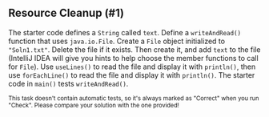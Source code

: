 ## Resource Cleanup (#1)

The starter code defines a `String` called `text`. Define a `writeAndRead()`
function that uses `java.io.File`. Create a `File` object initialized to
`"Soln1.txt"`. Delete the file if it exists. Then create it, and add `text` to
the file (IntelliJ IDEA will give you hints to help choose the member functions
to call for `File`). Use `useLines()` to read the file and display it with
`println()`, then use `forEachLine()` to read the file and display it with
`println()`. The starter code in `main()` tests `writeAndRead()`.

<sub> This task doesn't contain automatic tests,
so it's always marked as "Correct" when you run "Check".
Please compare your solution with the one provided! </sub>
